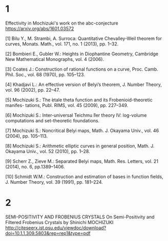 
# 1
Effectivity in Mochizuki's work on the abc-conjecture
https://arxiv.org/abs/1601.03572

[1] Bilu Y., M. Strambi, A. Surroca: Quantitative Chevalley-Weil theorem for curves, Monats. Math., vol. 171, no. 1 (2013), pp. 1–32.

[2] Bombieri E., Gubler W.: Heights in Diophantine Geometry, Cambridge New Mathematical Monographs, vol. 4 (2006).

[3] Coates J.: Construction of rational functions on a curve, Proc. Camb. Phil. Soc., vol. 68 (1970), pp. 105–123.

[4] Khadjavi L.: An effective version of Belyi’s theorem, J. Number Theory, vol. 96 (2002), pp. 22–47.

[5] Mochizuki S.: The  ́etale theta function and its Frobenioid-theoretic manifes- tations, Publ. RIMS, vol. 45 (2009), pp. 227–349.

[6] Mochizuki S.: Inter-universal Teichmu ̈ller theory IV: log-volume computations and set-theoretic foundations.

[7] Mochizuki S.: Noncritical Belyi maps, Math. J. Okayama Univ., vol. 46 (2004), pp. 105–113.

[8] Mochizuki S.: Arithmetic elliptic curves in general position, Math. J. Okayama Univ., vol. 52 (2010), pp. 1–28.

[9] Scherr Z., Zieve M.: Separated Belyi maps, Math. Res. Letters, vol. 21 (2014), no. 6, pp.1389–1406.

[10] Schmidt W.M.: Construction and estimation of bases in function fields, J. Number Theory, vol. 39 (1991), pp. 181–224.

# 2
SEMI-POSITIVITY AND FROBENIUS CRYSTALS
On Semi-Positivity and Filtered Frobenius Crystals
by Shinichi MOCHIZUKI
http://citeseerx.ist.psu.edu/viewdoc/download?doi=10.1.1.309.5803&rep=rep1&type=pdf
